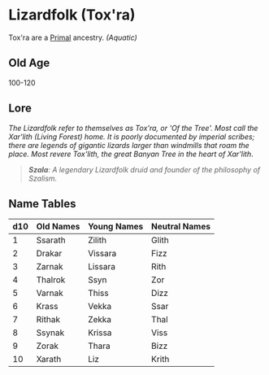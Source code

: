 # Lizardfolk (Tox'ra)

Tox'ra are a [Primal](../Mechanical/Primal.md) ancestry. *(Aquatic)*

## Old Age

100-120

## Lore

*The Lizardfolk refer to themselves as Tox'ra, or 'Of the Tree'. Most call the Xar'lith (Living Forest) home. It is poorly documented by imperial scribes; there are legends of gigantic lizards larger than windmills that roam the place. Most revere Tox'lith, the great Banyan Tree in the heart of Xar'lith*.

> ***Szala**: A legendary Lizardfolk druid and founder of the philosophy of Szalism.*

## Name Tables

| d10 | Old Names | Young Names | Neutral Names |
| --- | --------- | ----------- | ------------- |
| 1   | Ssarath   | Zilith      | Glith         |
| 2   | Drakar    | Vissara     | Fizz          |
| 3   | Zarnak    | Lissara     | Rith          |
| 4   | Thalrok   | Ssyn        | Zor           |
| 5   | Varnak    | Thiss       | Dizz          |
| 6   | Krass     | Vekka       | Ssar          |
| 7   | Rithak    | Zekka       | Thal          |
| 8   | Ssynak    | Krissa      | Viss          |
| 9   | Zorak     | Thara       | Bizz          |
| 10  | Xarath    | Liz         | Krith         |
